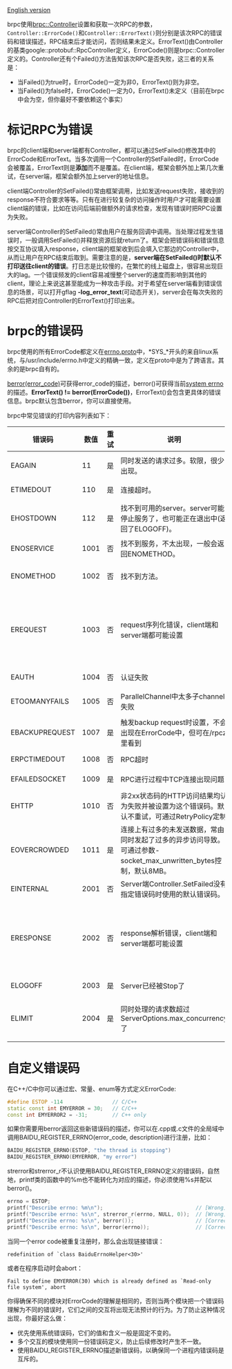 [English version](../en/error_code.md)

brpc使用[brpc::Controller](https://github.com/brpc/brpc/blob/master/src/brpc/controller.h)设置和获取一次RPC的参数，`Controller::ErrorCode()`和`Controller::ErrorText()`则分别是该次RPC的错误码和错误描述，RPC结束后才能访问，否则结果未定义。ErrorText()由Controller的基类google::protobuf::RpcController定义，ErrorCode()则是brpc::Controller定义的。Controller还有个Failed()方法告知该次RPC是否失败，这三者的关系是：

- 当Failed()为true时，ErrorCode()一定为非0，ErrorText()则为非空。
- 当Failed()为false时，ErrorCode()一定为0，ErrorText()未定义（目前在brpc中会为空，但你最好不要依赖这个事实）

# 标记RPC为错误

brpc的client端和server端都有Controller，都可以通过SetFailed()修改其中的ErrorCode和ErrorText。当多次调用一个Controller的SetFailed时，ErrorCode会被覆盖，ErrorText则是**添加**而不是覆盖。在client端，框架会额外加上第几次重试，在server端，框架会额外加上server的地址信息。

client端Controller的SetFailed()常由框架调用，比如发送request失败，接收到的response不符合要求等等。只有在进行较复杂的访问操作时用户才可能需要设置client端的错误，比如在访问后端前做额外的请求检查，发现有错误时把RPC设置为失败。

server端Controller的SetFailed()常由用户在服务回调中调用。当处理过程发生错误时，一般调用SetFailed()并释放资源后就return了。框架会把错误码和错误信息按交互协议填入response，client端的框架收到后会填入它那边的Controller中，从而让用户在RPC结束后取到。需要注意的是，**server端在SetFailed()时默认不打印送往client的错误**。打日志是比较慢的，在繁忙的线上磁盘上，很容易出现巨大的lag。一个错误频发的client容易减慢整个server的速度而影响到其他的client，理论上来说这甚至能成为一种攻击手段。对于希望在server端看到错误信息的场景，可以打开gflag **-log_error_text**(可动态开关)，server会在每次失败的RPC后把对应Controller的ErrorText()打印出来。

# brpc的错误码

brpc使用的所有ErrorCode都定义在[errno.proto](https://github.com/brpc/brpc/blob/master/src/brpc/errno.proto)中，*SYS_*开头的来自linux系统，与/usr/include/errno.h中定义的精确一致，定义在proto中是为了跨语言。其余的是brpc自有的。

[berror(error_code)](https://github.com/brpc/brpc/blob/master/src/butil/errno.h)可获得error_code的描述，berror()可获得当前[system errno](http://www.cplusplus.com/reference/cerrno/errno/)的描述。**ErrorText() != berror(ErrorCode())**，ErrorText()会包含更具体的错误信息。brpc默认包含berror，你可以直接使用。

brpc中常见错误的打印内容列表如下：

 

| 错误码            | 数值   | 重试   | 说明                                       | 日志                                       |
| -------------- | ---- | ---- | ---------------------------------------- | ---------------------------------------- |
| EAGAIN         | 11   | 是    | 同时发送的请求过多。软限，很少出现。                       | Resource temporarily unavailable         |
| ETIMEDOUT      | 110  | 是    | 连接超时。                                    | Connection timed out                     |
| EHOSTDOWN      | 112  | 是    | 找不到可用的server。server可能停止服务了，也可能正在退出中(返回了ELOGOFF)。 | "Fail to select server from …"  "Not connected to … yet" |
| ENOSERVICE     | 1001 | 否    | 找不到服务，不太出现，一般会返回ENOMETHOD。               |                                          |
| ENOMETHOD      | 1002 | 否    | 找不到方法。                                   | 形式广泛，常见如"Fail to find method=..."        |
| EREQUEST       | 1003 | 否    | request序列化错误，client端和server端都可能设置        | 形式广泛："Missing required fields in request: …" "Fail to parse request message, …"  "Bad request" |
| EAUTH          | 1004 | 否    | 认证失败                                     | "Authentication failed"                  |
| ETOOMANYFAILS  | 1005 | 否    | ParallelChannel中太多子channel失败             | "%d/%d channels failed, fail_limit=%d"   |
| EBACKUPREQUEST | 1007 | 是    | 触发backup request时设置，不会出现在ErrorCode中，但可在/rpcz里看到 | “reached backup timeout=%dms"            |
| ERPCTIMEDOUT   | 1008 | 否    | RPC超时                                    | "reached timeout=%dms"                   |
| EFAILEDSOCKET  | 1009 | 是    | RPC进行过程中TCP连接出现问题                        | "The socket was SetFailed"               |
| EHTTP          | 1010 | 否    | 非2xx状态码的HTTP访问结果均认为失败并被设置为这个错误码。默认不重试，可通过RetryPolicy定制 | Bad http call                            |
| EOVERCROWDED   | 1011 | 是    | 连接上有过多的未发送数据，常由同时发起了过多的异步访问导致。可通过参数-socket_max_unwritten_bytes控制，默认8MB。 | The server is overcrowded                |
| EINTERNAL      | 2001 | 否    | Server端Controller.SetFailed没有指定错误码时使用的默认错误码。 | "Internal Server Error"                  |
| ERESPONSE      | 2002 | 否    | response解析错误，client端和server端都可能设置        | 形式广泛"Missing required fields in response: ...""Fail to parse response message, ""Bad response" |
| ELOGOFF        | 2003 | 是    | Server已经被Stop了                           | "Server is going to quit"                |
| ELIMIT         | 2004 | 是    | 同时处理的请求数超过ServerOptions.max_concurrency了 | "Reached server's limit=%d on concurrent requests" |

# 自定义错误码

在C++/C中你可以通过宏、常量、enum等方式定义ErrorCode:
```c++
#define ESTOP -114                // C/C++
static const int EMYERROR = 30;   // C/C++
const int EMYERROR2 = -31;        // C++ only
```
如果你需要用berror返回这些新错误码的描述，你可以在.cpp或.c文件的全局域中调用BAIDU_REGISTER_ERRNO(error_code, description)进行注册，比如：
```c++
BAIDU_REGISTER_ERRNO(ESTOP, "the thread is stopping")
BAIDU_REGISTER_ERRNO(EMYERROR, "my error")
```
strerror和strerror_r不认识使用BAIDU_REGISTER_ERRNO定义的错误码，自然地，printf类的函数中的%m也不能转化为对应的描述，你必须使用%s并配以berror()。
```c++
errno = ESTOP;
printf("Describe errno: %m\n");                              // [Wrong] Describe errno: Unknown error -114
printf("Describe errno: %s\n", strerror_r(errno, NULL, 0));  // [Wrong] Describe errno: Unknown error -114
printf("Describe errno: %s\n", berror());                    // [Correct] Describe errno: the thread is stopping
printf("Describe errno: %s\n", berror(errno));               // [Correct] Describe errno: the thread is stopping
```
当同一个error code被重复注册时，那么会出现链接错误：

```
redefinition of `class BaiduErrnoHelper<30>'
```
或者在程序启动时会abort：
```
Fail to define EMYERROR(30) which is already defined as `Read-only file system', abort
```

你得确保不同的模块对ErrorCode的理解是相同的，否则当两个模块把一个错误码理解为不同的错误时，它们之间的交互将出现无法预计的行为。为了防止这种情况出现，你最好这么做：
- 优先使用系统错误码，它们的值和含义一般是固定不变的。
- 多个交互的模块使用同一份错误码定义，防止后续修改时产生不一致。
- 使用BAIDU_REGISTER_ERRNO描述新错误码，以确保同一个进程内错误码是互斥的。 

